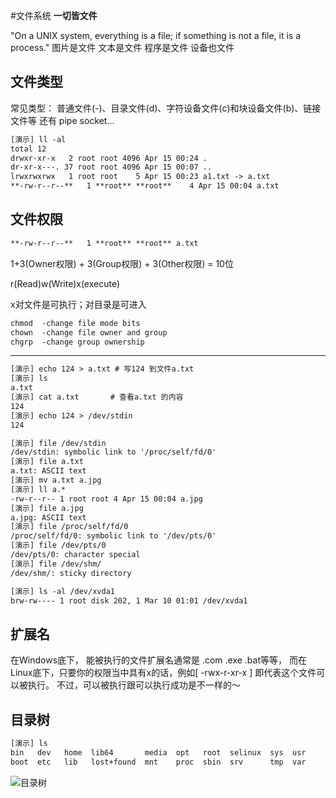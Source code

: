 #文件系统
**一切皆文件**

"On a UNIX system, everything is a file; if something is not a file, it is a process."
图片是文件
文本是文件
程序是文件
设备也文件

## 文件类型
常见类型： 普通文件(-)、目录文件(d)、字符设备文件(c)和块设备文件(b)、链接文件等
还有 pipe socket...
```html
[演示] ll -al
total 12
drwxr-xr-x   2 root root 4096 Apr 15 00:24 .
dr-xr-x---. 37 root root 4096 Apr 15 00:07 ..
lrwxrwxrwx   1 root root    5 Apr 15 00:23 a1.txt -> a.txt
**-rw-r--r--**   1 **root** **root**    4 Apr 15 00:04 a.txt
```

## 文件权限
```html
**-rw-r--r--**   1 **root** **root** a.txt
```
1+3(Owner权限) + 3(Group权限) + 3(Other权限) = 10位

r(Read)w(Write)x(execute)

x对文件是可执行；对目录是可进入
```html
chmod  -change file mode bits
chown  -change file owner and group
chgrp  -change group ownership
```

----------------
```html
[演示] echo 124 > a.txt # 写124 到文件a.txt
[演示] ls
a.txt
[演示] cat a.txt       # 查看a.txt 的内容
124
[演示] echo 124 > /dev/stdin
124

[演示] file /dev/stdin
/dev/stdin: symbolic link to '/proc/self/fd/0'
[演示] file a.txt
a.txt: ASCII text
[演示] mv a.txt a.jpg
[演示] ll a.*
-rw-r--r-- 1 root root 4 Apr 15 00:04 a.jpg
[演示] file a.jpg
a.jpg: ASCII text
[演示] file /proc/self/fd/0
/proc/self/fd/0: symbolic link to '/dev/pts/0'
[演示] file /dev/pts/0
/dev/pts/0: character special
[演示] file /dev/shm/
/dev/shm/: sticky directory

[演示] ls -al /dev/xvda1
brw-rw---- 1 root disk 202, 1 Mar 10 01:01 /dev/xvda1
```

## 扩展名
在Windows底下， 能被执行的文件扩展名通常是 .com .exe .bat等等，
而在Linux底下，只要你的权限当中具有x的话，例如[ -rwx-r-xr-x ] 
即代表这个文件可以被执行。
不过，可以被执行跟可以执行成功是不一样的～

## 目录树
```html
[演示] ls 
bin   dev   home  lib64       media  opt   root  selinux  sys  usr
boot  etc   lib   lost+found  mnt    proc  sbin  srv      tmp  var
```


![目录树](http://tldp.org/LDP/intro-linux/html/images/FS-layout.png "目录树")
